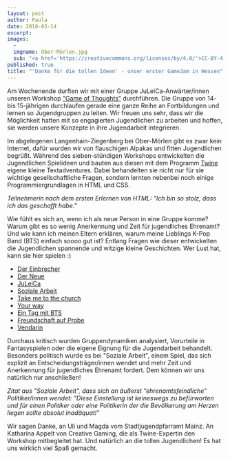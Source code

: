 ```yaml
---
layout: post
author: Paula
date: 2018-03-14
excerpt: 
images:
  - 
  imgname: Ober-Mörlen.jpg
  sub: "<a href='https://creativecommons.org/licenses/by/4.0/'>CC-BY-4.0</a>, OKF DE, Foto: Lea Pfau"
published: true
title: "'Danke für die tollen Ideen' - unser erster GameJam in Hessen"
---
```


Am Wochenende durften wir mit einer Gruppe JuLeiCa-Anwärter/innen unseren Workshop ["Game of Thoughts"](https://demokratielabore.de/workshops/game-of-thoughts/) durchführen. Die Gruppe von 14- bis 15-jährigen durchlaufen gerade eine ganze Reihe an Fortbildungen und lernen so Jugendgruppen zu leiten. Wir freuen uns sehr, dass wir die Möglichkeit hatten mit so engagierten Jugendlichen zu arbeiten und hoffen, sie werden unsere Konzepte in ihre Jugendarbeit integrieren.

Im abgelegenen Langenhain-Ziegenberg bei Ober-Mörlen gibt es zwar kein Internet, dafür wurden wir von flauschigen Alpakas und fitten Jugendlichen begrüßt. Während des sieben-stündigen Workshops entwickelten die Jugendlichen Spielideen und bauten aus diesen mit dem Programm [Twine](https://twinery.org/) eigene kleine Textadventures. Dabei behandelten sie nicht nur für sie wichtige gesellschaftliche Fragen, sondern lernten nebenbei noch einige Programmiergrundlagen in HTML und CSS.

*Teilnehmerin nach dem ersten Erlernen von HTML: "Ich bin so stolz, dass ich das geschafft habe."*

Wie fühlt es sich an, wenn ich als neue Person in eine Gruppe komme? Warum gibt es so wenig Anerkennung und Zeit für jugendliches Ehrenamt? Und wie kann ich meinen Eltern erklären, warum meine Lieblings K-Pop Band (BTS) einfach soooo gut ist? Entlang Fragen wie dieser entwickelten die Jugendlichen spannende und witzige kleine Geschichten. Wer Lust hat, kann sie hier spielen :)

- [Der Einbrecher](https://rawgit.com/okfde/demokratielabore/master/workshops/Ergebnisse/OMLZ/Der%20Einbrecher.html)
- [Der Neue](https://rawgit.com/okfde/demokratielabore/master/workshops/Ergebnisse/OMLZ/Der%20Neue.html)
- [JuLeiCa](https://rawgit.com/okfde/demokratielabore/master/workshops/Ergebnisse/OMLZ/JuLeiCa.html)
- [Soziale Arbeit](https://rawgit.com/okfde/demokratielabore/master/workshops/Ergebnisse/OMLZ/Soziale%20Arbeit.html)
- [Take me to the church](https://rawgit.com/okfde/demokratielabore/master/workshops/Ergebnisse/OMLZ/Take%20me%20to%20the%20church.html)
- [Your way](https://rawgit.com/okfde/demokratielabore/master/workshops/Ergebnisse/OMLZ/Your%20way.html)
- [Ein Tag mit BTS](https://rawgit.com/okfde/demokratielabore/master/workshops/Ergebnisse/OMLZ/Ein%20Tag%20mit%20BTS/Ein%20Tag%20mit%20BTS.html)
- [Freundschaft auf Probe](https://github.com/okfde/demokratielabore/blob/master/workshops/Ergebnisse/OMLZ/Freundschaft%20auf%20Probe/Freundschaft%20auf%20Probe.html)
- [Vendarin](https://rawgit.com/okfde/demokratielabore/master/workshops/Ergebnisse/OMLZ/Vendarin/Vendarin.html) 

Durchaus kritisch wurden Gruppendynamiken analysiert, Vorurteile in Fantasyspielen oder die eigene Eignung für die Jugendarbeit behandelt. Besonders politisch wurde es bei "Soziale Arbeit", einem Spiel, das sich explizit an Entscheidungsträger/innen wendet und mehr Zeit und Anerkennung für jugendliches Ehrenamt fordert. Dem können wir uns natürlich nur anschließen!

*Zitat aus "Soziale Arbeit", dass sich an äußerst “ehrenamtsfeindliche” Politiker/innen wendet: "Diese Einstellung ist keineswegs zu befürworten und für einen Politiker oder eine Politikerin der die Bevölkerung am Herzen liegen sollte absolut inadäquat!"*

Wir sagen Danke, an Uli und Magda vom Stadtjugendpfarramt Mainz. An Katharina Appelt von Creative Gaming, die als Twine-Expertin den Workshop mitbegleitet hat. Und natürlich an die tollen Jugendlichen! Es hat uns wirklich viel Spaß gemacht.
